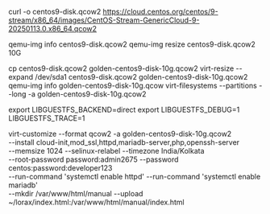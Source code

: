 curl -o centos9-disk.qcow2 https://cloud.centos.org/centos/9-stream/x86_64/images/CentOS-Stream-GenericCloud-9-20250113.0.x86_64.qcow2

qemu-img info centos9-disk.qcow2
qemu-img resize centos9-disk.qcow2 10G

cp centos9-disk.qcow2 golden-centos9-disk-10g.qcow2
virt-resize --expand /dev/sda1 centos9-disk.qcow2 golden-centos9-disk-10g.qcow2
qemu-img info golden-centos9-disk-10g.qcow
virt-filesystems --partitions --long -a golden-centos9-disk-10g.qcow2

export LIBGUESTFS_BACKEND=direct
export LIBGUESTFS_DEBUG=1 LIBGUESTFS_TRACE=1

virt-customize --format qcow2 -a golden-centos9-disk-10g.qcow2 \
   --install cloud-init,mod_ssl,httpd,mariadb-server,php,openssh-server \
   --memsize 1024 --selinux-relabel --timezone India/Kolkata \
   --root-password password:admin2675 --password centos:password:developer123 \
   --run-command 'systemctl enable httpd' --run-command 'systemctl enable mariadb' \
   --mkdir /var/www/html/manual --upload ~/lorax/index.html:/var/www/html/manual/index.html
